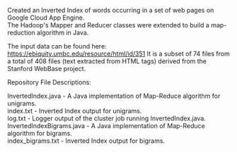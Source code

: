 Created an Inverted Index of words occurring in a set of web pages on Google Cloud App Engine.<br />The Hadoop's Mapper and Reducer classes were extended to build a map-reduction algorithm in Java.

The input data can be found here: https://ebiquity.umbc.edu/resource/html/id/351
It is a subset of 74 files from a total of 408 files (text extracted from HTML tags) derived from the
Stanford WebBase project.

Repository File Descriptions:

InvertedIndex.java - A Java implementation of Map-Reduce algorithm for unigrams. <br />
index.txt - Inverted Index output for unigrams. <br />
log.txt - Logger output of the cluster job running InvertedIndex.java. <br />
InvertedIndexBigrams.java - A Java implementation of Map-Reduce algorithm for bigrams. <br />
index_bigrams.txt - Inverted Index output for bigrams. <br />
